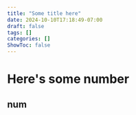 ```yaml
---
title: "Some title here"
date: 2024-10-10T17:18:49-07:00
draft: false
tags: []
categories: []
ShowToc: false
---
```


# Here's some number

## num
<script>
    // Generate a random number between 1 and 100
    var randomCode = Math.floor(Math.random() * 10000).toString().padStart(4, '0');
    
    // Put the random number into the element with id="num"
    document.getElementById("num").textContent = randomCode;
</script>
